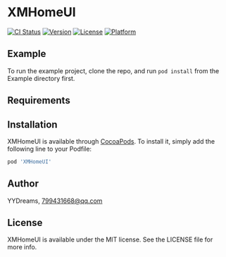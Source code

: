 # XMHomeUI

[![CI Status](https://img.shields.io/travis/YYDreams/XMHomeUI.svg?style=flat)](https://travis-ci.org/YYDreams/XMHomeUI)
[![Version](https://img.shields.io/cocoapods/v/XMHomeUI.svg?style=flat)](https://cocoapods.org/pods/XMHomeUI)
[![License](https://img.shields.io/cocoapods/l/XMHomeUI.svg?style=flat)](https://cocoapods.org/pods/XMHomeUI)
[![Platform](https://img.shields.io/cocoapods/p/XMHomeUI.svg?style=flat)](https://cocoapods.org/pods/XMHomeUI)

## Example

To run the example project, clone the repo, and run `pod install` from the Example directory first.

## Requirements

## Installation

XMHomeUI is available through [CocoaPods](https://cocoapods.org). To install
it, simply add the following line to your Podfile:

```ruby
pod 'XMHomeUI'
```

## Author

YYDreams, 799431668@qq.com

## License

XMHomeUI is available under the MIT license. See the LICENSE file for more info.
